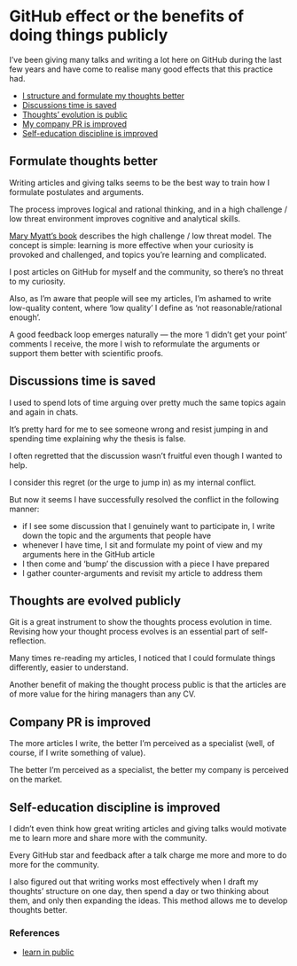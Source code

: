 # GitHub effect or the benefits of doing things publicly

I’ve been giving many talks and writing a lot here on GitHub during the last few years and have come to realise many good effects that this practice had.

- [I structure and formulate my thoughts better](#formulate-thoughts-better)
- [Discussions time is saved](#discussions-time-is-saved)
- [Thoughts’ evolution is public](#thoughts-are-evolved-publicly)
- [My company PR is improved](#company-pr-is-improved)
- [Self-education discipline is improved](#self-education-discipline-is-improved)

## Formulate thoughts better

Writing articles and giving talks seems to be the best way to train how I formulate postulates and arguments.

The process improves logical and rational thinking, and in a high challenge / low threat environment improves cognitive and analytical skills.

[Mary Myatt’s book](https://www.amazon.com/High-Challenge-Low-Threat-Leaders/dp/190971786X) describes the high challenge / low threat model. The concept is simple: learning is more effective when your curiosity is provoked and challenged, and topics you’re learning and complicated.

I post articles on GitHub for myself and the community, so there’s no threat to my curiosity.

Also, as I’m aware that people will see my articles, I’m ashamed to write low-quality content, where ‘low quality’ I define as ‘not reasonable/rational enough’.

A good feedback loop emerges naturally — the more ‘I didn’t get your point’ comments I receive, the more I wish to reformulate the arguments or support them better with scientific proofs.

## Discussions time is saved

I used to spend lots of time arguing over pretty much the same topics again and again in chats.

It’s pretty hard for me to see someone wrong and resist jumping in and spending time explaining why the thesis is false.

I often regretted that the discussion wasn’t fruitful even though I wanted to help.

I consider this regret (or the urge to jump in) as my internal conflict.

But now it seems I have successfully resolved the conflict in the following manner:
- if I see some discussion that I genuinely want to participate in, I write down the topic and the arguments that people have
- whenever I have time, I sit and formulate my point of view and my arguments here in the GitHub article
- I then come and ‘bump’ the discussion with a piece I have prepared
- I gather counter-arguments and revisit my article to address them

## Thoughts are evolved publicly

Git is a great instrument to show the thoughts process evolution in time. Revising how your thought process evolves is an essential part of self-reflection.

Many times re-reading my articles, I noticed that I could formulate things differently, easier to understand.

Another benefit of making the thought process public is that the articles are of more value for the hiring managers than any CV.

## Company PR is improved

The more articles I write, the better I’m perceived as a specialist (well, of course, if I write something of value).

The better I’m perceived as a specialist, the better my company is perceived on the market.

## Self-education discipline is improved

I didn’t even think how great writing articles and giving talks would motivate me to learn more and share more with the community.

Every GitHub star and feedback after a talk charge me more and more to do more for the community.

I also figured out that writing works most effectively when I draft my thoughts’ structure on one day, then spend a day or two thinking about them, and only then expanding the ideas. This method allows me to develop thoughts better.

### References

- [learn in public](https://www.swyx.io/learn-in-public/)
